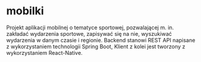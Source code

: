 # mobilki
Projekt aplikacji mobilnej o tematyce sportowej, pozwalającej m. in. zakładać wydarzenia sportowe, zapisywać się na nie, wyszukiwać wydarzenia w danym czasie i regionie.
Backend stanowi REST API napisane z wykorzystaniem technologii Spring Boot, Klient z kolei jest tworzony z wykorzystaniem React-Native.  
